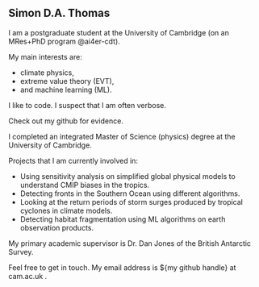 ## Simon D.A. Thomas

I am a postgraduate student at the University of Cambridge (on an MRes+PhD program @ai4er-cdt). 

My main interests are: 

 - climate physics, 
 - extreme value theory (EVT), 
 - and machine learning (ML).

I like to code. I suspect that I am often verbose.

Check out my github for evidence.

I completed an integrated Master of Science (physics) degree at the University of Cambridge.

Projects that I am currently involved in:

 - Using sensitivity analysis on simplified global physical models to understand CMIP biases in the tropics.
 - Detecting fronts in the Southern Ocean using different algorithms.
 - Looking at the return periods of storm surges produced by tropical cyclones in climate models.
 - Detecting habitat fragmentation using ML algorithms on earth observation products.
 
My primary academic supervisor is Dr. Dan Jones of the British Antarctic Survey.

Feel free to get in touch. My email address is ${my github handle} at cam.ac.uk .
